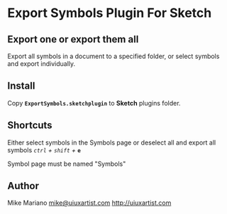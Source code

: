 Export Symbols Plugin For Sketch
=============================

## Export one or export them all
Export all symbols in a document to a specified folder, or select symbols and export individually.

## Install

Copy **`ExportSymbols.sketchplugin`** to **Sketch** plugins folder.

## Shortcuts

Either select symbols in the Symbols page or deselect all and export all symbols
*`ctrl` + `shift` +* **`e`**

Symbol page must be named "Symbols"

## Author
Mike Mariano
mike@uiuxartist.com
http://uiuxartist.com
